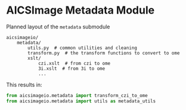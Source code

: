 # AICSImage Metadata Module

Planned layout of the `metadata` submodule

```
aicsimageio/
    metadata/
        utils.py  # common utilities and cleaning
        transform.py  # the transform functions to convert to ome
        xslt/
            czi.xslt  # from czi to ome
            3i.xslt  # from 3i to ome
            ...
```

This results in:

```python
from aicsimageio.metadata import transform_czi_to_ome
from aicsimageio.metadata import utils as metadata_utils
```
